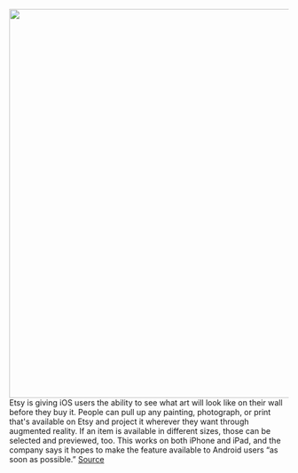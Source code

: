 <img src='https://cdn.vox-cdn.com/thumbor/viMthY1CBMoVl3QL29aU-Clf8oY=/0x0:1200x1000/1200x800/filters:focal(475x248:667x440)/cdn.vox-cdn.com/uploads/chorus_image/image/66941703/NewBlog_Hero_1200x1000_1.0.jpg' width='700px' /><br/>
Etsy is giving iOS users the ability to see what art will look like on their wall before they buy it. People can pull up any painting, photograph, or print that's available on Etsy and project it wherever they want through augmented reality. If an item is available in different sizes, those can be selected and previewed, too. This works on both iPhone and iPad, and the company says it hopes to make the feature available to Android users “as soon as possible.”
<a href='https://www.theverge.com/2020/6/16/21293063/etsy-ios-app-augmented-reality-art-update'> Source <a/>